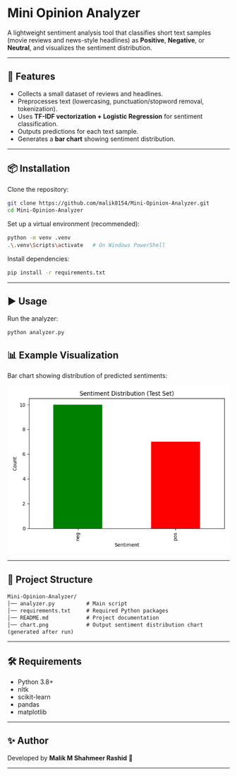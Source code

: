 # Mini Opinion Analyzer

A lightweight sentiment analysis tool that classifies short text samples (movie reviews and news-style headlines) as **Positive**, **Negative**, or **Neutral**, and visualizes the sentiment distribution.

---

## 🔧 Features

* Collects a small dataset of reviews and headlines.
* Preprocesses text (lowercasing, punctuation/stopword removal, tokenization).
* Uses **TF-IDF vectorization + Logistic Regression** for sentiment classification.
* Outputs predictions for each text sample.
* Generates a **bar chart** showing sentiment distribution.

---

## 📦 Installation

Clone the repository:

```bash
git clone https://github.com/malik8154/Mini-Opinion-Analyzer.git
cd Mini-Opinion-Analyzer
```

Set up a virtual environment (recommended):

```bash
python -m venv .venv
.\.venv\Scripts\activate   # On Windows PowerShell
```

Install dependencies:

```bash
pip install -r requirements.txt
```

---

## ▶️ Usage

Run the analyzer:

```bash
python analyzer.py
```

## 📊 Example Visualization

Bar chart showing distribution of predicted sentiments:

![Sentiment Chart](chart.png)

---

## 📂 Project Structure

```
Mini-Opinion-Analyzer/
│── analyzer.py          # Main script
│── requirements.txt     # Required Python packages
│── README.md            # Project documentation
│── chart.png            # Output sentiment distribution chart (generated after run)
```

---

## 🛠 Requirements

* Python 3.8+
* nltk
* scikit-learn
* pandas
* matplotlib

---

## ✨ Author

Developed by **Malik M Shahmeer Rashid** 🚀

---
